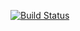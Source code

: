 [![Build Status](https://travis-ci.org/gin66/socksv5_future.svg?branch=master)](https://travis-ci.org/gin66/socksv5_future)



